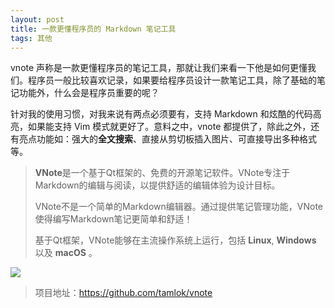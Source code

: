```yaml
---
layout: post
title: 一款更懂程序员的 Markdown 笔记工具
tags: 其他
---
```


vnote 声称是一款更懂程序员的笔记工具，那就让我们来看一下他是如何更懂我们。程序员一般比较喜欢记录，如果要给程序员设计一款笔记工具，除了基础的笔记功能外，什么会是程序员重要的呢？

针对我的使用习惯，对我来说有两点必须要有，支持 Markdown 和炫酷的代码高亮，如果能支持 Vim 模式就更好了。意料之中，vnote 都提供了，除此之外，还有亮点功能如：强大的**全文搜索**、直接从剪切板插入图片、可直接导出多种格式等。

> **VNote**是一个基于Qt框架的、免费的开源笔记软件。VNote专注于Markdown的编辑与阅读，以提供舒适的编辑体验为设计目标。
>
> VNote不是一个简单的Markdown编辑器。通过提供笔记管理功能，VNote使得编写Markdown笔记更简单和舒适！
>
> 基于Qt框架，VNote能够在主流操作系统上运行，包括 **Linux**, **Windows** 以及 **macOS** 。

![](<https://raw.githubusercontent.com/tamlok/vnote/master/screenshots/_vnotemaini_1525154456_1561295841.png>)

> 项目地址：<https://github.com/tamlok/vnote>